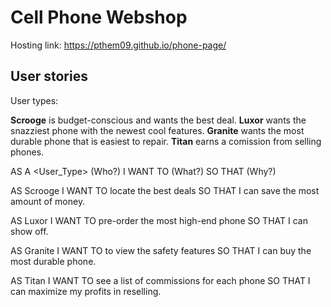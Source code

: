 ﻿# Cell Phone Webshop

Hosting link: https://pthem09.github.io/phone-page/

## User stories

User types:

**Scrooge** is budget-conscious and wants the best deal.
**Luxor** wants the snazziest phone with the newest cool features.
**Granite** wants the most durable phone that is easiest to repair.
**Titan** earns a comission from selling phones.

AS A <User_Type>     (Who?)
I WANT TO <Action>   (What?)
SO THAT <Goal>       (Why?)

AS Scrooge
I WANT TO locate the best deals
SO THAT I can save the most amount of money.

AS Luxor
I WANT TO pre-order the most high-end phone
SO THAT I can show off.

AS Granite
I WANT TO to view the safety features
SO THAT I can buy the most durable phone.

AS Titan
I WANT TO see a list of commissions for each phone
SO THAT I can maximize my profits in reselling.

